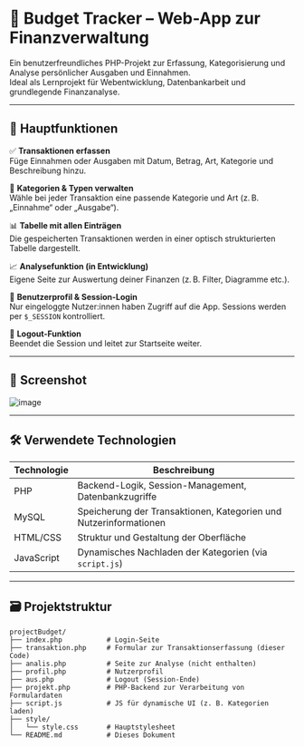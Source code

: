 # 💸 Budget Tracker – Web-App zur Finanzverwaltung

Ein benutzerfreundliches PHP-Projekt zur Erfassung, Kategorisierung und Analyse persönlicher Ausgaben und Einnahmen.  
Ideal als Lernprojekt für Webentwicklung, Datenbankarbeit und grundlegende Finanzanalyse.

---

## 📌 Hauptfunktionen

✅ **Transaktionen erfassen**  
Füge Einnahmen oder Ausgaben mit Datum, Betrag, Art, Kategorie und Beschreibung hinzu.

📁 **Kategorien & Typen verwalten**  
Wähle bei jeder Transaktion eine passende Kategorie und Art (z. B. „Einnahme“ oder „Ausgabe“).

📊 **Tabelle mit allen Einträgen**  
Die gespeicherten Transaktionen werden in einer optisch strukturierten Tabelle dargestellt.

📈 **Analysefunktion (in Entwicklung)**  
Eigene Seite zur Auswertung deiner Finanzen (z. B. Filter, Diagramme etc.).

👤 **Benutzerprofil & Session-Login**  
Nur eingeloggte Nutzer:innen haben Zugriff auf die App. Sessions werden per `$_SESSION` kontrolliert.

🚪 **Logout-Funktion**  
Beendet die Session und leitet zur Startseite weiter.

---

## 📸 Screenshot

![image](https://github.com/user-attachments/assets/8a3ae3f9-eb2e-493a-a811-7e2670d9b096)

---

## 🛠️ Verwendete Technologien

| Technologie | Beschreibung |
|------------|--------------|
| PHP        | Backend-Logik, Session-Management, Datenbankzugriffe |
| MySQL      | Speicherung der Transaktionen, Kategorien und Nutzerinformationen |
| HTML/CSS   | Struktur und Gestaltung der Oberfläche |
| JavaScript | Dynamisches Nachladen der Kategorien (via `script.js`) |

---

## 🗃️ Projektstruktur

```text
projectBudget/
├── index.php           # Login-Seite
├── transaktion.php     # Formular zur Transaktionserfassung (dieser Code)
├── analis.php          # Seite zur Analyse (nicht enthalten)
├── profil.php          # Nutzerprofil
├── aus.php             # Logout (Session-Ende)
├── projekt.php         # PHP-Backend zur Verarbeitung von Formulardaten
├── script.js           # JS für dynamische UI (z. B. Kategorien laden)
├── style/
│   └── style.css       # Hauptstylesheet
└── README.md           # Dieses Dokument

